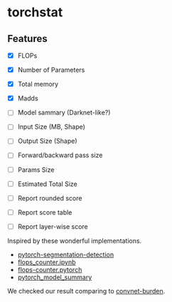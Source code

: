# torchstat

## Features
- [x] FLOPs
- [x] Number of Parameters
- [x] Total memory
- [x] Madds
- [ ] Model sammary (Darknet-like?)
- [ ] Input Size (MB, Shape)
- [ ] Output Size (Shape)
- [ ] Forward/backward pass size
- [ ] Params Size
- [ ] Estimated Total Size
- [ ] Report rounded score
- [ ] Report score table
- [ ] Report layer-wise score


Inspired by these wonderful implementations.
* [pytorch-segmentation-detection](https://github.com/warmspringwinds/pytorch-segmentation-detection/blob/master/pytorch_segmentation_detection/utils/flops_benchmark.py)
* [flops_counter.ipynb](https://github.com/warmspringwinds/pytorch-segmentation-detection/blob/d5df5e066fe9c6078d38b26527d93436bf869b1c/pytorch_segmentation_detection/recipes/pascal_voc/segmentation/flops_counter.ipynb)
* [flops-counter.pytorch](https://github.com/sovrasov/flops-counter.pytorch)
* [pytorch_model_summary](https://github.com/ceykmc/pytorch_model_summary)

We checked our result comparing to [convnet-burden](https://github.com/albanie/convnet-burden).
